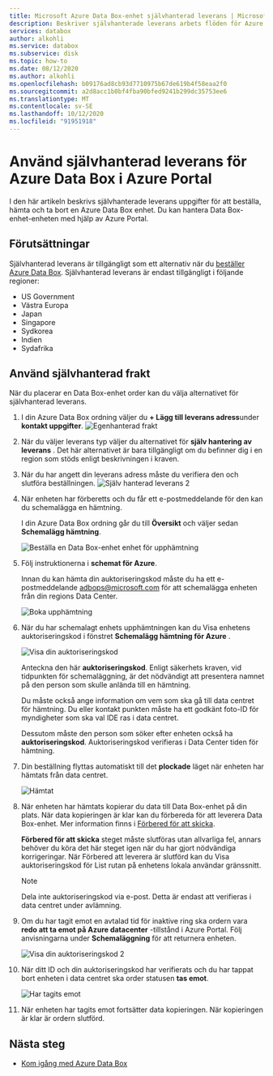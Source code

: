 ```yaml
---
title: Microsoft Azure Data Box-enhet självhanterad leverans | Microsoft Docs i data
description: Beskriver självhanterade leverans arbets flöden för Azure Data Box enheter
services: databox
author: alkohli
ms.service: databox
ms.subservice: disk
ms.topic: how-to
ms.date: 08/12/2020
ms.author: alkohli
ms.openlocfilehash: b09176ad8cb93d7710975b67de619b4f58eaa2f0
ms.sourcegitcommit: a2d8acc1b0bf4fba90bfed9241b299dc35753ee6
ms.translationtype: MT
ms.contentlocale: sv-SE
ms.lasthandoff: 10/12/2020
ms.locfileid: "91951918"
---
```

# <a name="use-self-managed-shipping-for-azure-data-box-in-the-azure-portal"></a>Använd självhanterad leverans för Azure Data Box i Azure Portal

I den här artikeln beskrivs självhanterade leverans uppgifter för att beställa, hämta och ta bort en Azure Data Box enhet. Du kan hantera Data Box-enhet-enheten med hjälp av Azure Portal.

## <a name="prerequisites"></a>Förutsättningar

Självhanterad leverans är tillgängligt som ett alternativ när du [beställer Azure Data Box](data-box-deploy-ordered.md). Självhanterad leverans är endast tillgängligt i följande regioner:

* US Government
* Västra Europa
* Japan
* Singapore
* Sydkorea
* Indien
* Sydafrika

## <a name="use-self-managed-shipping"></a>Använd självhanterad frakt

När du placerar en Data Box-enhet order kan du välja alternativet för självhanterad leverans.

1. I din Azure Data Box ordning väljer du **+ Lägg till leverans adress**under **kontakt uppgifter**.
   ![Egenhanterad frakt](media\data-box-portal-customer-managed-shipping\choose-self-managed-shipping-1.png)

2. När du väljer leverans typ väljer du alternativet för **själv hantering av leverans** . Det här alternativet är bara tillgängligt om du befinner dig i en region som stöds enligt beskrivningen i kraven.

3. När du har angett din leverans adress måste du verifiera den och slutföra beställningen.
   ![Själv hanterad leverans 2](media\data-box-portal-customer-managed-shipping\choose-self-managed-shipping-2.png)

4. När enheten har förberetts och du får ett e-postmeddelande för den kan du schemalägga en hämtning.

   I din Azure Data Box ordning går du till **Översikt** och väljer sedan **Schemalägg hämtning**.

   ![Beställa en Data Box-enhet enhet för upphämtning](media\data-box-portal-customer-managed-shipping\data-box-portal-schedule-pickup-01.png)

5. Följ instruktionerna i **schemat för Azure**.

   Innan du kan hämta din auktoriseringskod måste du ha ett e-postmeddelande [adbops@microsoft.com](mailto:adbops@microsoft.com) för att schemalägga enheten från din regions Data Center.

   ![Boka upphämtning](media\data-box-portal-customer-managed-shipping\data-box-portal-schedule-pickup-email-01.png)

6. När du har schemalagt enhets upphämtningen kan du Visa enhetens auktoriseringskod i fönstret **Schemalägg hämtning för Azure** .

   ![Visa din auktoriseringskod](media\data-box-portal-customer-managed-shipping\data-box-portal-auth-01b.png)

   Anteckna den här **auktoriseringskod**. Enligt säkerhets kraven, vid tidpunkten för schemaläggning, är det nödvändigt att presentera namnet på den person som skulle anlända till en hämtning.

   Du måste också ange information om vem som ska gå till data centret för hämtning. Du eller kontakt punkten måste ha ett godkänt foto-ID för myndigheter som ska val IDE ras i data centret.

   Dessutom måste den person som söker efter enheten också ha **auktoriseringskod**. Auktoriseringskod verifieras i Data Center tiden för hämtning.

7. Din beställning flyttas automatiskt till det **plockade** läget när enheten har hämtats från data centret.

    ![Hämtat](media\data-box-portal-customer-managed-shipping\data-box-portal-picked-up-boxed-01.png)

8. När enheten har hämtats kopierar du data till Data Box-enhet på din plats. När data kopieringen är klar kan du förbereda för att leverera Data Box-enhet. Mer information finns i [Förbered för att skicka](data-box-deploy-picked-up.md#prepare-to-ship).

   **Förbered för att skicka** steget måste slutföras utan allvarliga fel, annars behöver du köra det här steget igen när du har gjort nödvändiga korrigeringar. När Förbered att leverera är slutförd kan du Visa auktoriseringskod för List rutan på enhetens lokala användar gränssnitt.

   > [!NOTE]
   > Dela inte auktoriseringskod via e-post. Detta är endast att verifieras i data centret under avlämning.

9. Om du har tagit emot en avtalad tid för inaktive ring ska ordern vara **redo att ta emot på Azure datacenter** -tillstånd i Azure Portal. Följ anvisningarna under **Schemaläggning** för att returnera enheten.

   ![Visa din auktoriseringskod 2](media\data-box-portal-customer-managed-shipping\data-box-portal-received-complete-02b.png)

10. När ditt ID och din auktoriseringskod har verifierats och du har tappat bort enheten i data centret ska order statusen **tas emot**.

    ![Har tagits emot](media\data-box-portal-customer-managed-shipping\data-box-portal-received-complete-01.png)

11. När enheten har tagits emot fortsätter data kopieringen. När kopieringen är klar är ordern slutförd.

## <a name="next-steps"></a>Nästa steg

* [Kom igång med Azure Data Box](data-box-quickstart-portal.md)
